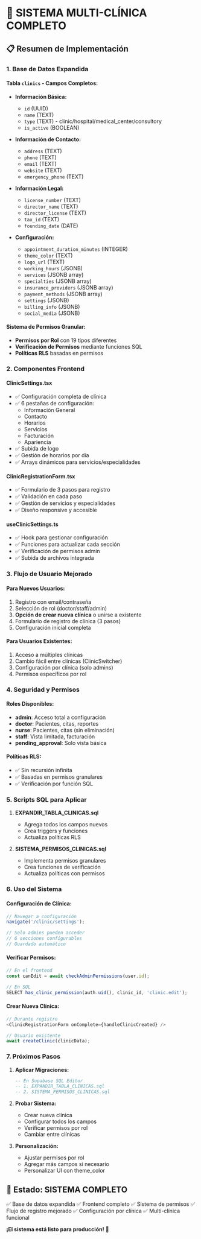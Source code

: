 # 🏥 SISTEMA MULTI-CLÍNICA COMPLETO

## 📋 **Resumen de Implementación**

### 1. **Base de Datos Expandida**

#### **Tabla `clinics` - Campos Completos:**
- **Información Básica:**
  - `id` (UUID)
  - `name` (TEXT)
  - `type` (TEXT) - clinic/hospital/medical_center/consultory
  - `is_active` (BOOLEAN)
  
- **Información de Contacto:**
  - `address` (TEXT)
  - `phone` (TEXT)
  - `email` (TEXT)
  - `website` (TEXT)
  - `emergency_phone` (TEXT)
  
- **Información Legal:**
  - `license_number` (TEXT)
  - `director_name` (TEXT)
  - `director_license` (TEXT)
  - `tax_id` (TEXT)
  - `founding_date` (DATE)
  
- **Configuración:**
  - `appointment_duration_minutes` (INTEGER)
  - `theme_color` (TEXT)
  - `logo_url` (TEXT)
  - `working_hours` (JSONB)
  - `services` (JSONB array)
  - `specialties` (JSONB array)
  - `insurance_providers` (JSONB array)
  - `payment_methods` (JSONB array)
  - `settings` (JSONB)
  - `billing_info` (JSONB)
  - `social_media` (JSONB)

#### **Sistema de Permisos Granular:**
- **Permisos por Rol** con 19 tipos diferentes
- **Verificación de Permisos** mediante funciones SQL
- **Políticas RLS** basadas en permisos

### 2. **Componentes Frontend**

#### **ClinicSettings.tsx**
- ✅ Configuración completa de clínica
- ✅ 6 pestañas de configuración:
  - Información General
  - Contacto
  - Horarios
  - Servicios
  - Facturación
  - Apariencia
- ✅ Subida de logo
- ✅ Gestión de horarios por día
- ✅ Arrays dinámicos para servicios/especialidades

#### **ClinicRegistrationForm.tsx**
- ✅ Formulario de 3 pasos para registro
- ✅ Validación en cada paso
- ✅ Gestión de servicios y especialidades
- ✅ Diseño responsive y accesible

#### **useClinicSettings.ts**
- ✅ Hook para gestionar configuración
- ✅ Funciones para actualizar cada sección
- ✅ Verificación de permisos admin
- ✅ Subida de archivos integrada

### 3. **Flujo de Usuario Mejorado**

#### **Para Nuevos Usuarios:**
1. Registro con email/contraseña
2. Selección de rol (doctor/staff/admin)
3. **Opción de crear nueva clínica** o unirse a existente
4. Formulario de registro de clínica (3 pasos)
5. Configuración inicial completa

#### **Para Usuarios Existentes:**
1. Acceso a múltiples clínicas
2. Cambio fácil entre clínicas (ClinicSwitcher)
3. Configuración por clínica (solo admins)
4. Permisos específicos por rol

### 4. **Seguridad y Permisos**

#### **Roles Disponibles:**
- **admin**: Acceso total a configuración
- **doctor**: Pacientes, citas, reportes
- **nurse**: Pacientes, citas (sin eliminación)
- **staff**: Vista limitada, facturación
- **pending_approval**: Solo vista básica

#### **Políticas RLS:**
- ✅ Sin recursión infinita
- ✅ Basadas en permisos granulares
- ✅ Verificación por función SQL

### 5. **Scripts SQL para Aplicar**

1. **EXPANDIR_TABLA_CLINICAS.sql**
   - Agrega todos los campos nuevos
   - Crea triggers y funciones
   - Actualiza políticas RLS

2. **SISTEMA_PERMISOS_CLINICAS.sql**
   - Implementa permisos granulares
   - Crea funciones de verificación
   - Actualiza políticas con permisos

### 6. **Uso del Sistema**

#### **Configuración de Clínica:**
```typescript
// Navegar a configuración
navigate('/clinic/settings');

// Solo admins pueden acceder
// 6 secciones configurables
// Guardado automático
```

#### **Verificar Permisos:**
```typescript
// En el frontend
const canEdit = await checkAdminPermissions(user.id);

// En SQL
SELECT has_clinic_permission(auth.uid(), clinic_id, 'clinic.edit');
```

#### **Crear Nueva Clínica:**
```typescript
// Durante registro
<ClinicRegistrationForm onComplete={handleClinicCreated} />

// Usuario existente
await createClinic(clinicData);
```

### 7. **Próximos Pasos**

1. **Aplicar Migraciones:**
   ```sql
   -- En Supabase SQL Editor
   -- 1. EXPANDIR_TABLA_CLINICAS.sql
   -- 2. SISTEMA_PERMISOS_CLINICAS.sql
   ```

2. **Probar Sistema:**
   - Crear nueva clínica
   - Configurar todos los campos
   - Verificar permisos por rol
   - Cambiar entre clínicas

3. **Personalización:**
   - Ajustar permisos por rol
   - Agregar más campos si necesario
   - Personalizar UI con theme_color

## 🎯 **Estado: SISTEMA COMPLETO**

✅ Base de datos expandida
✅ Frontend completo
✅ Sistema de permisos
✅ Flujo de registro mejorado
✅ Configuración por clínica
✅ Multi-clínica funcional

**¡El sistema está listo para producción!** 🚀
